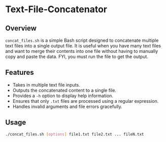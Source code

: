 # Text-File-Concatenator

## Overview

`concat_files.sh` is a simple Bash script designed to concatenate multiple text files into a single output file. It is useful when you have many text files and want to merge their contents into one file without having to manually copy and paste the data. FYI, you must run the file to get the output.

## Features

- Takes in multiple text file inputs.
- Outputs the concatenated content to a single file.
- Provides a `-h` option to display help information.
- Ensures that only `.txt` files are processed using a regular expression.
- Handles invalid arguments and file errors gracefully.

## Usage

```bash
./concat_files.sh [options] file1.txt file2.txt ... fileN.txt

